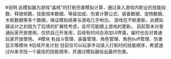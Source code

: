 #说明
此模拟器为游戏“晶核”的打桩伤害模拟计算，通过录入游戏内职业的技能段数、释放帧数、技能倍率数据、等级加成、伤害计算公式、装备数据、宠物数据、木桩数据等多个数据，保证模拟结果与游戏几乎吻合。
游戏在不断更新，此模拟器设计之初就为了后续的扩展性考虑，会尽可能跟上游戏的更新。
目前暂未对普通玩家开放使用，仅供自己开发用，后续有时间会添加UI界面，届时也会对普通玩家开放使用。
#模块
有战斗管理、装备管理、角色管理、角色buff管理、伤害显示等模块
#后续开发计划
目前仅可以玩家手动录入打桩时的技能顺序，希望通过AI来寻找一个最佳的技能顺序，并通过模拟器给出最终伤害。
